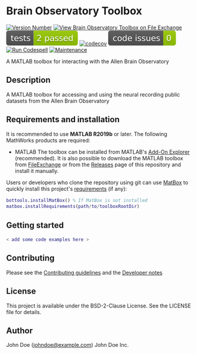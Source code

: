 # Brain Observatory Toolbox

[![Version Number](https://img.shields.io/github/v/release/ehennestad/bot-demo?label=version)](https://github.com/ehennestad/bot-demo/releases/latest)
[![View Brain Observatory Toolbox on File Exchange](https://www.mathworks.com/matlabcentral/images/matlab-file-exchange.svg)](https://se.mathworks.com/matlabcentral/fileexchange/90900-brain-observatory-toolbox)
[![MATLAB Tests](.github/badges/tests.svg)](https://github.com/ehennestad/bot-demo/actions/workflows/test-code.yml)
[![codecov](https://codecov.io/gh/ehennestad/bot-demo/graph/badge.svg?token=Z2L1HGYAPV)](https://codecov.io/gh/ehennestad/bot-demo)
[![MATLAB Code Issues](.github/badges/code_issues.svg)](https://github.com/ehennestad/bot-demo/security/code-scanning)
[![Run Codespell](https://github.com/ehennestad/bot-demo/actions/workflows/run-codespell.yml/badge.svg)](https://github.com/ehennestad/bot-demo/actions/workflows/run-codespell.yml)
[![Maintenance](https://img.shields.io/badge/Maintained%3F-yes-green.svg)](https://gitHub.com/ehennestad/bot-demo/graphs/commit-activity)

A MATLAB toolbox for interacting with the Allen Brain Observatory

## Description

A MATLAB toolbox for accessing and using the neural recording public datasets from the Allen Brain Observatory

## Requirements and installation
It is recommended to use **MATLAB R2019b** or later.
The following MathWorks products are required:
- MATLAB
The toolbox can be installed from MATLAB's [Add-On Explorer](https://se.mathworks.com/help/matlab/matlab_env/get-add-ons.html) (recommended). It is also possible to download the MATLAB toolbox from [FileExchange](https://se.mathworks.com/matlabcentral/fileexchange/90900-brain-observatory-toolbox) or from the [Releases](https://github.com/ehennestad/bot-demo/releases/latest) page of this repository and install it manually.

Users or developers who clone the repository using git can use [MatBox](https://github.com/ehennestad/MatBox) to quickly install this project's [requirements](./requirements.txt) (if any):

```matlab
bottools.installMatBox() % If MatBox is not installed
matbox.installRequirements(path/to/toolboxRootDir)
```

## Getting started

```matlab
< add some code examples here >
```

## Contributing
Please see the [Contributing guidelines](.github/CONTRIBUTING.md) and the [Developer notes](.github/DeveloperNotes.md)

## License

This project is available under the BSD-2-Clause License. See the LICENSE file for details.

## Author

John Doe (johndoe@example.com)
John Doe Inc.
